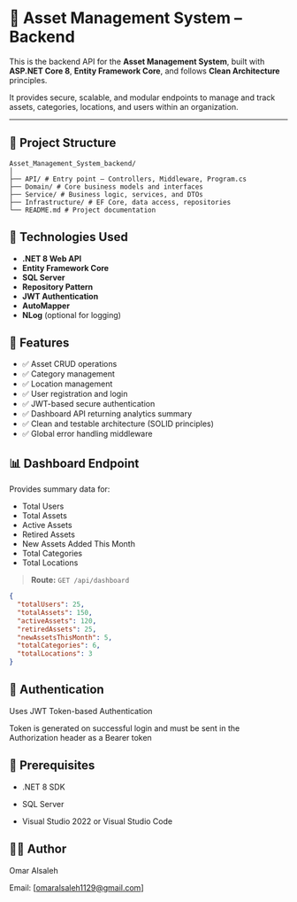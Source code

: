 # 🏢 Asset Management System – Backend

This is the backend API for the **Asset Management System**, built with **ASP.NET Core 8**, **Entity Framework Core**, and follows **Clean Architecture** principles.

It provides secure, scalable, and modular endpoints to manage and track assets, categories, locations, and users within an organization.

---

## 📂 Project Structure
```
Asset_Management_System_backend/
│
├── API/ # Entry point – Controllers, Middleware, Program.cs
├── Domain/ # Core business models and interfaces
├── Service/ # Business logic, services, and DTOs
├── Infrastructure/ # EF Core, data access, repositories
└── README.md # Project documentation

```
## 🚀 Technologies Used

- **.NET 8 Web API**
- **Entity Framework Core**
- **SQL Server**
- **Repository Pattern**
- **JWT Authentication**
- **AutoMapper**
- **NLog** (optional for logging)



## 🧱 Features

- ✅ Asset CRUD operations
- ✅ Category management
- ✅ Location management
- ✅ User registration and login
- ✅ JWT-based secure authentication
- ✅ Dashboard API returning analytics summary
- ✅ Clean and testable architecture (SOLID principles)
- ✅ Global error handling middleware


## 📊 Dashboard Endpoint

Provides summary data for:

- Total Users
- Total Assets
- Active Assets
- Retired Assets
- New Assets Added This Month
- Total Categories
- Total Locations

> **Route:** `GET /api/dashboard`

```json
{
  "totalUsers": 25,
  "totalAssets": 150,
  "activeAssets": 120,
  "retiredAssets": 25,
  "newAssetsThisMonth": 5,
  "totalCategories": 6,
  "totalLocations": 3
}
```
## 🔐 Authentication

Uses JWT Token-based Authentication

Token is generated on successful login and must be sent in the Authorization header as a Bearer token


## 📌 Prerequisites
- .NET 8 SDK

- SQL Server

- Visual Studio 2022 or Visual Studio Code

## 👨‍💻 Author
Omar Alsaleh

Email: [omaralsaleh1129@gmail.com]


